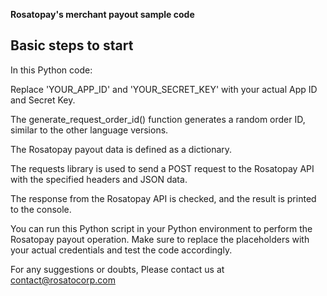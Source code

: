 **Rosatopay's merchant payout sample code**

## Basic steps to start

In this Python code:

Replace 'YOUR_APP_ID' and 'YOUR_SECRET_KEY' with your actual App ID and Secret Key.

The generate_request_order_id() function generates a random order ID, similar to the other language versions.

The Rosatopay payout data is defined as a dictionary.

The requests library is used to send a POST request to the Rosatopay API with the specified headers and JSON data.

The response from the Rosatopay API is checked, and the result is printed to the console.

You can run this Python script in your Python environment to perform the Rosatopay payout operation. Make sure to replace the placeholders with your actual credentials and test the code accordingly.

For any suggestions or doubts, Please contact us at contact@rosatocorp.com

